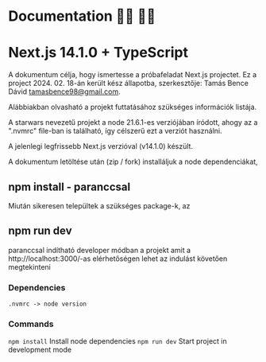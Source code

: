 # Documentation 👩‍💻 👨‍💻

# Next.js 14.1.0 + TypeScript

A dokumentum célja, hogy ismertesse a próbafeladat Next.js projectet.
Ez a project 2024. 02. 18-án került kész állapotba,
szerkesztője: Tamás Bence Dávid <tamasbence98@gmail.com>.

Alábbiakban olvasható a projekt futtatásához szükséges információk listája.

A starwars nevezetű projekt a node 21.6.1-es verziójában íródott,
ahogy az a ".nvmrc" file-ban is található, így célszerű ezt a verziót használni.

A jelenlegi legfrissebb Next.js verzióval (v14.1.0) készült.

A dokumentum letöltése után (zip / fork) installáljuk a node dependenciákat,

## npm install - paranccsal

Miután sikeresen települtek a szükséges package-k, az

## npm run dev

paranccsal indítható developer módban a projekt amit a http://localhost:3000/-as elérhetőségen lehet az indulást követően megtekinteni

### Dependencies

    .nvmrc -> node version

### Commands

`npm install` Install node dependencies
`npm run dev` Start project in development mode

